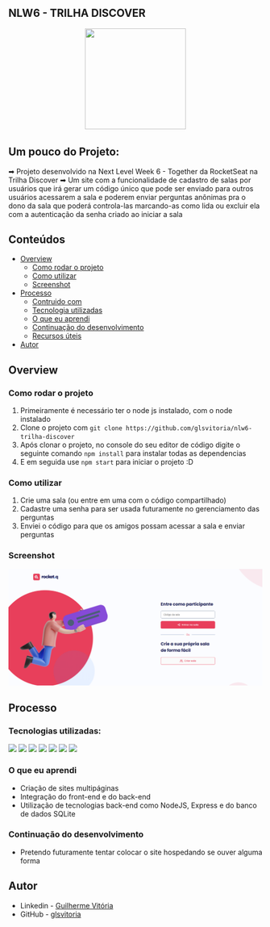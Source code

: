 ## NLW6 - TRILHA DISCOVER
<p align="center">
  <img src="https://img.icons8.com/plasticine/2x/circled-play.png" width="200px" height="200px"/></p>
<p align="center">

## Um pouco do Projeto:

➡ Projeto desenvolvido na Next Level Week 6 - Together da RocketSeat na Trilha Discover
➡ Um site com a funcionalidade de cadastro de salas por usuários que irá gerar um código único que pode ser enviado para outros usuários acessarem a sala e poderem enviar perguntas anônimas pra o dono da sala que poderá controla-las marcando-as como lida ou excluir ela com a autenticação da senha criado ao iniciar a sala

## Conteúdos

- [Overview](#overview)
  - [Como rodar o projeto](#como-rodar-o-projeto)
  - [Como utilizar](#como-utilizar-o-projeto)
  - [Screenshot](#screenshot)
- [Processo](#processo)
  - [Contruido com](#construido-com)
  - [Tecnologia utilizadas](#tecnologias-utilizadas)
  - [O que eu aprendi](#oque-eu-aprendi)
  - [Continuação do desenvolvimento](#continuacao-do-desenvolvimento)
  - [Recursos úteis](#recursos-uteis)
- [Autor](#autor)

## Overview

### Como rodar o projeto

 1. Primeiramente é necessário ter o node js instalado, com o node instalado
 2. Clone o projeto com `git clone https://github.com/glsvitoria/nlw6-trilha-discover`
 3. Após clonar o projeto, no console do seu editor de código digite o seguinte comando `npm install` para instalar todas as dependencias
 4. E em seguida use `npm start` para iniciar o projeto :D

### Como utilizar

 1. Crie uma sala (ou entre em uma com o código compartilhado)
 2. Cadastre uma senha para ser usada futuramente no gerenciamento das perguntas
 3. Enviei o código para que os amigos possam acessar a sala e enviar perguntas

### Screenshot
![](./public/images/Screenshot.png)

## Processo

### Tecnologias utilizadas:

[<img src="https://img.shields.io/static/v1?label=&message=HTML&color=orange&style=for-the-badge&logo=HTML5&logoColor=white" />](https://github.com/glsvitoria)
[<img src="https://img.shields.io/static/v1?label=&message=CSS&color=blue&style=for-the-badge&logo=CSS3&logoColor=white" />](https://github.com/glsvitoria)
[<img src="https://img.shields.io/static/v1?label=&message=JS&color=yellowgreen&style=for-the-badge&logo=JavaScript&logoColor=white" />](https://github.com/glsvitoria)
[<img src="https://img.shields.io/static/v1?label=&message=NodeJS&color=yellow&style=for-the-badge&logo=NodeJSlogoColor=white" />](https://github.com/glsvitoria)
[<img src="https://img.shields.io/static/v1?label=&message=SQLite3&color=yellowgreen&style=for-the-badge&logo=SQLite&logoColor=white" />](https://github.com/glsvitoria)
[<img src="https://img.shields.io/static/v1?label=&message=EJS&color=red&style=for-the-badge&logo=EJS&logoColor=white" />](https://github.com/glsvitoria)
[<img src="https://img.shields.io/static/v1?label=&message=Express&color=yellowgreen&style=for-the-badge&logo=Express&logoColor=white" />](https://github.com/glsvitoria)

### O que eu aprendi

- Criação de sites multipáginas
- Integração do front-end e do back-end
- Utilização de tecnologias back-end como NodeJS, Express e do banco de dados SQLite

### Continuação do desenvolvimento

- Pretendo futuramente tentar colocar o site hospedando se ouver alguma forma

## Autor
- Linkedin - [Guilherme Vitória](https://www.linkedin.com/in/glsvitoria/)
- GitHub - [glsvitoria](https://github.com/glsvitoria)

